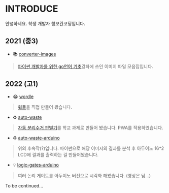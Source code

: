 # INTRODUCE

안녕하세요. 학생 개발자 행보칸코딩입니다.

## 2021 (중3)

* 📚 [converter-images](https://github.com/hangbokancoding/converter-images "")
> [파이썬 개발자를 위한 go언어 기초](https://edu.goorm.io/lecture/25552/%ED%8C%8C%EC%9D%B4%EC%8D%AC-%EA%B0%9C%EB%B0%9C%EC%9E%90%EB%A5%BC-%EC%9C%84%ED%95%9C-go%EC%96%B8%EC%96%B4-%EA%B8%B0%EC%B4%88 "")강좌에 쓰인 이미지 파일 모음집입니다.

## 2022 (고1)

* 😂 [wordle](https://github.com/hangbokancoding/wordle "")
> [워들](https://hangbokancoding.github.io/wordle/ "")을 직접 만들어 봤습니다.

* ♻️ [auto-waste](https://github.com/hangbokancoding/auto-waste "")
> [자동 분리수거 판별기](https://auto-waste.netlify.app/ "")를 학교 과제로 만들어 봤습니다. PWA를 적용하였습니다.

* ♻️ [auto-waste-arduino](https://github.com/hangbokancoding/auto-waste-arduino "")
> 위의 후속작(?)입니다. 파이썬으로 해당 이미지의 결과를 분석 후 아두이노 16*2 LCD에 결과를 출력하는 걸 만들어봤습니다.

* 💡 [logic-gates-arduino](https://github.com/hangbokancoding/logic-gates-arduino "")
> 여러 논리 게이트를 아두이노 버전으로 시각화 해봤습니다. (영상은 덤...)

To be continued...
